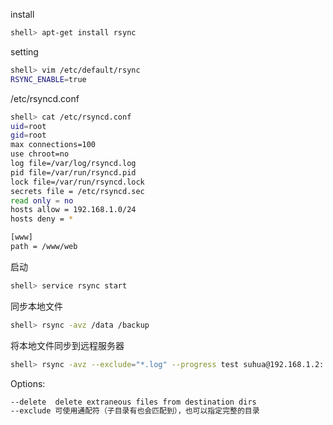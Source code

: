 install

```sh
shell> apt-get install rsync
```

setting

```sh
shell> vim /etc/default/rsync
RSYNC_ENABLE=true
```

/etc/rsyncd.conf 

```sh
shell> cat /etc/rsyncd.conf 
uid=root
gid=root
max connections=100
use chroot=no
log file=/var/log/rsyncd.log
pid file=/var/run/rsyncd.pid
lock file=/var/run/rsyncd.lock
secrets file = /etc/rsyncd.sec
read only = no
hosts allow = 192.168.1.0/24
hosts deny = *

[www]
path = /www/web
```

启动

```sh
shell> service rsync start
```

同步本地文件

```sh
shell> rsync -avz /data /backup
```

将本地文件同步到远程服务器

```sh
shell> rsync -avz --exclude="*.log" --progress test suhua@192.168.1.2::www
```

Options:

```sh
--delete  delete extraneous files from destination dirs
--exclude 可使用通配符（子目录有也会匹配到），也可以指定完整的目录
```

